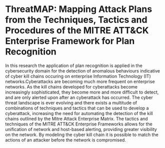 # ThreatMAP: Mapping Attack Plans from the Techniques, Tactics and Procedures of the MITRE ATT&CK Enterprise Framework for Plan Recognition

In this research the application of plan recognition is applied in the cybersecurity domain for the detection of anomalous behaviours indicative of cyber kill chains occuring on enterprise Information Technology (IT) networks.Cyberattacks are becoming much more frequent on enterprise networks. As the kill chains developed for cyberattacks become increasingly sophisticated, they become more and more difficult to detect, and are only alerted upon after an cyberattack has occurred. The cyber threat landscape is ever evolving and there exists a multitude of combinations of techniques and tactics that can be used to develop a cyberattack, increasing the need for automating the detection of the kill chains outlined by the Mitre Attack Enterprise Matrix. The tactics and techniques of the MITRE ATT\&CK Enterprise Frameworks allows for the unification of network and host-based alerting, providing greater visibility on the network. By modeling the cyber kill chain it is possible to match the actions of an attacker before the network is compromised.
